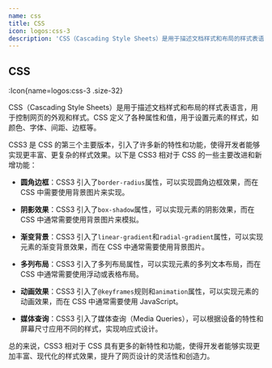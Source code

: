 ```yaml
---
name: css
title: CSS
icon: logos:css-3
description: 'CSS（Cascading Style Sheets）是用于描述文档样式和布局的样式表语言，用于控制网页的外观和样式。CSS定义了各种属性和值，用于设置元素的样式，如颜色、字体、间距、边框等'
---
```


## CSS

:Icon{name=logos:css-3 .size-32}

CSS（Cascading Style Sheets）是用于描述文档样式和布局的样式表语言，用于控制网页的外观和样式。CSS 定义了各种属性和值，用于设置元素的样式，如颜色、字体、间距、边框等。

CSS3 是 CSS 的第三个主要版本，引入了许多新的特性和功能，使得开发者能够实现更丰富、更复杂的样式效果。以下是 CSS3 相对于 CSS 的一些主要改进和新增功能：

- **圆角边框**：CSS3 引入了`border-radius`属性，可以实现圆角边框效果，而在 CSS 中需要使用背景图片来实现。

- **阴影效果**：CSS3 引入了`box-shadow`属性，可以实现元素的阴影效果，而在 CSS 中通常需要使用背景图片来模拟。

- **渐变背景**：CSS3 引入了`linear-gradient`和`radial-gradient`属性，可以实现元素的渐变背景效果，而在 CSS 中通常需要使用背景图片。

- **多列布局**：CSS3 引入了多列布局属性，可以实现元素的多列文本布局，而在 CSS 中通常需要使用浮动或表格布局。

- **动画效果**：CSS3 引入了`@keyframes`规则和`animation`属性，可以实现元素的动画效果，而在 CSS 中通常需要使用 JavaScript。

- **媒体查询**：CSS3 引入了媒体查询（Media Queries），可以根据设备的特性和屏幕尺寸应用不同的样式，实现响应式设计。

总的来说，CSS3 相对于 CSS 具有更多的新特性和功能，使得开发者能够实现更加丰富、现代化的样式效果，提升了网页设计的灵活性和创造力。
